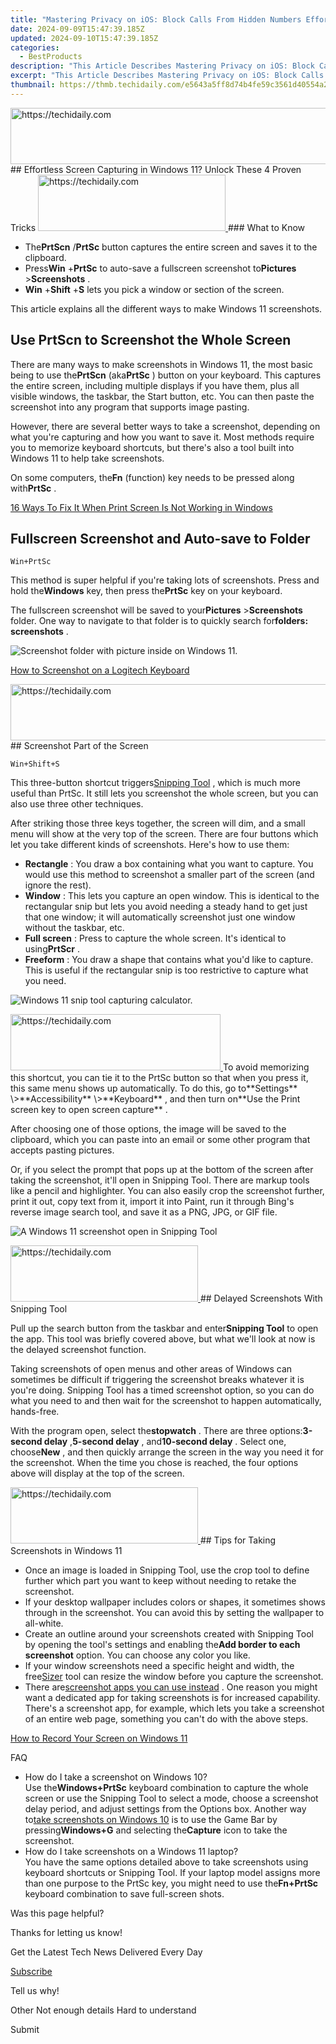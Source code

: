 ```yaml
---
title: "Mastering Privacy on iOS: Block Calls From Hidden Numbers Effortlessly"
date: 2024-09-09T15:47:39.185Z
updated: 2024-09-10T15:47:39.185Z
categories:
  - BestProducts
description: "This Article Describes Mastering Privacy on iOS: Block Calls From Hidden Numbers Effortlessly"
excerpt: "This Article Describes Mastering Privacy on iOS: Block Calls From Hidden Numbers Effortlessly"
thumbnail: https://thmb.techidaily.com/e5643a5ff8d74b4fe59c3561d40554a2f62dd894777e476ebe9274260c57e1be.jpg
---
```


<!-- affiliate ads begin -->
<a href="https://appsumo.8odi.net/c/5597632/2118322/7443" target="_top" id="2118322">
  <img src="//a.impactradius-go.com/display-ad/7443-2118322" border="0" alt="https://techidaily.com" width="728" height="90"/>
</a>
<img height="0" width="0" src="https://appsumo.8odi.net/i/5597632/2118322/7443" style="position:absolute;visibility:hidden;" border="0" />
<!-- affiliate ads end -->
## Effortless Screen Capturing in Windows 11? Unlock These 4 Proven Tricks
<!-- affiliate ads begin -->
<a href="https://united.elfm.net/c/5597632/2139557/4704" target="_top" id="2139557">
  <img src="//a.impactradius-go.com/display-ad/4704-2139557" border="0" alt="https://techidaily.com" width="300" height="90"/>
</a>
<img height="0" width="0" src="https://united.elfm.net/i/5597632/2139557/4704" style="position:absolute;visibility:hidden;" border="0" />
<!-- affiliate ads end -->
### What to Know

* The**PrtScn** /**PrtSc** button captures the entire screen and saves it to the clipboard.
* Press**Win** +**PrtSc** to auto-save a fullscreen screenshot to**Pictures** \>**Screenshots** .
* **Win** +**Shift** +**S** lets you pick a window or section of the screen.

 This article explains all the different ways to make Windows 11 screenshots.

## Use PrtScn to Screenshot the Whole Screen

 There are many ways to make screenshots in Windows 11, the most basic being to use the**PrtScn** (aka**PrtSc** ) button on your keyboard. This captures the entire screen, including multiple displays if you have them, plus all visible windows, the taskbar, the Start button, etc. You can then paste the screenshot into any program that supports image pasting.

 However, there are several better ways to take a screenshot, depending on what you're capturing and how you want to save it. Most methods require you to memorize keyboard shortcuts, but there's also a tool built into Windows 11 to help take screenshots.

 On some computers, the**Fn** (function) key needs to be pressed along with**PrtSc** .

[16 Ways To Fix It When Print Screen Is Not Working in Windows](https://www.lifewire.com/fix-print-screen-not-working-5442833)

## Fullscreen Screenshot and Auto-save to Folder

 `Win+PrtSc`

 This method is super helpful if you're taking lots of screenshots. Press and hold the**Windows** key, then press the**PrtSc** key on your keyboard.

 The fullscreen screenshot will be saved to your**Pictures** \>**Screenshots** folder. One way to navigate to that folder is to quickly search for**folders: screenshots** .

![ Screenshot folder with picture inside on Windows 11.](https://www.lifewire.com/thmb/9JnkOkVNK4-g810E3yMqwhOjIcY=/1500x0/filters:no_upscale():max_bytes(150000):strip_icc():format(webp)/windows-11-screenshots-615d31976db445bb9f725b510becd850.png)

[How to Screenshot on a Logitech Keyboard](https://www.lifewire.com/take-screenshot-with-logitech-keyboard-5186441)

<!-- affiliate ads begin -->
<a href="https://ephamedtechinc.pxf.io/c/5597632/2136617/26400" target="_top" id="2136617">
  <img src="//a.impactradius-go.com/display-ad/26400-2136617" border="0" alt="https://techidaily.com" width="728" height="90"/>
</a>
<img height="0" width="0" src="https://ephamedtechinc.pxf.io/i/5597632/2136617/26400" style="position:absolute;visibility:hidden;" border="0" />
<!-- affiliate ads end -->
## Screenshot Part of the Screen

 `Win+Shift+S`

 This three-button shortcut triggers[Snipping Tool](https://www.lifewire.com/use-snipping-tool-in-windows-11-5296032) , which is much more useful than PrtSc. It still lets you screenshot the whole screen, but you can also use three other techniques.

 After striking those three keys together, the screen will dim, and a small menu will show at the very top of the screen. There are four buttons which let you take different kinds of screenshots. Here's how to use them:

* **Rectangle** : You draw a box containing what you want to capture. You would use this method to screenshot a smaller part of the screen (and ignore the rest).
* **Window** : This lets you capture an open window. This is identical to the rectangular snip but lets you avoid needing a steady hand to get just that one window; it will automatically screenshot just one window without the taskbar, etc.
* **Full screen** : Press to capture the whole screen. It's identical to using**PrtScr** .
* **Freeform** : You draw a shape that contains what you'd like to capture. This is useful if the rectangular snip is too restrictive to capture what you need.

![Windows 11 snip tool capturing calculator. ](https://www.lifewire.com/thmb/DxIz1nlXgizX8YqQ1wgTdi_r9eE=/1500x0/filters:no_upscale():max_bytes(150000):strip_icc():format(webp)/snip-tool-windows-11-30e70f87ddfc45799a2dc78ebd4dc0b0.png)

<!-- affiliate ads begin -->
<a href="https://aligracehair.sjv.io/c/5597632/2135372/19272" target="_top" id="2135372">
  <img src="//a.impactradius-go.com/display-ad/19272-2135372" border="0" alt="https://techidaily.com" width="336" height="90"/>
</a>
<img height="0" width="0" src="https://aligracehair.sjv.io/i/5597632/2135372/19272" style="position:absolute;visibility:hidden;" border="0" />
<!-- affiliate ads end -->
 To avoid memorizing this shortcut, you can tie it to the PrtSc button so that when you press it, this same menu shows up automatically. To do this, go to**Settings** \>**Accessibility** \>**Keyboard** , and then turn on**Use the Print screen key to open screen capture** .

 After choosing one of those options, the image will be saved to the clipboard, which you can paste into an email or some other program that accepts pasting pictures.

 Or, if you select the prompt that pops up at the bottom of the screen after taking the screenshot, it'll open in Snipping Tool. There are markup tools like a pencil and highlighter. You can also easily crop the screenshot further, print it out, copy text from it, import it into Paint, run it through Bing's reverse image search tool, and save it as a PNG, JPG, or GIF file.

![A Windows 11 screenshot open in Snipping Tool](https://www.lifewire.com/thmb/n8hloKQGZfQTHNEMKqTmWZC4D_M=/1500x0/filters:no_upscale():max_bytes(150000):strip_icc():format(webp)/windows-11-snipping-tool-cfcc4b1e0c154d509e2d312ce4538e4e.png)

<!-- affiliate ads begin -->
<a href="https://aligracehair.sjv.io/c/5597632/2135414/19272" target="_top" id="2135414">
  <img src="//a.impactradius-go.com/display-ad/19272-2135414" border="0" alt="https://techidaily.com" width="300" height="90"/>
</a>
<img height="0" width="0" src="https://aligracehair.sjv.io/i/5597632/2135414/19272" style="position:absolute;visibility:hidden;" border="0" />
<!-- affiliate ads end -->
## Delayed Screenshots With Snipping Tool

 Pull up the search button from the taskbar and enter**Snipping Tool** to open the app. This tool was briefly covered above, but what we'll look at now is the delayed screenshot function.

 Taking screenshots of open menus and other areas of Windows can sometimes be difficult if triggering the screenshot breaks whatever it is you're doing. Snipping Tool has a timed screenshot option, so you can do what you need to and then wait for the screenshot to happen automatically, hands-free.

 With the program open, select the**stopwatch** . There are three options:**3-second delay** ,**5-second delay** , and**10-second delay** . Select one, choose**New** , and then quickly arrange the screen in the way you need it for the screenshot. When the time you chose is reached, the four options above will display at the top of the screen.

<!-- affiliate ads begin -->
<a href="https://aligracehair.sjv.io/c/5597632/2115916/19272" target="_top" id="2115916">
  <img src="//a.impactradius-go.com/display-ad/19272-2115916" border="0" alt="https://techidaily.com" width="300" height="90"/>
</a>
<img height="0" width="0" src="https://aligracehair.sjv.io/i/5597632/2115916/19272" style="position:absolute;visibility:hidden;" border="0" />
<!-- affiliate ads end -->
## Tips for Taking Screenshots in Windows 11

* Once an image is loaded in Snipping Tool, use the crop tool to define further which part you want to keep without needing to retake the screenshot.
* If your desktop wallpaper includes colors or shapes, it sometimes shows through in the screenshot. You can avoid this by setting the wallpaper to all-white.
* Create an outline around your screenshots created with Snipping Tool by opening the tool's settings and enabling the**Add border to each screenshot** option. You can choose any color you like.
* If your window screenshots need a specific height and width, the free[Sizer](http://www.brianapps.net/sizer4/) tool can resize the window before you capture the screenshot.
* There are[screenshot apps you can use instead](https://www.lifewire.com/best-screenshot-apps-windows-4177685) . One reason you might want a dedicated app for taking screenshots is for increased capability. There's a screenshot app, for example, which lets you take a screenshot of an entire web page, something you can't do with the above steps.

[How to Record Your Screen on Windows 11](https://www.lifewire.com/record-screen-on-windows-11-5193849)

 FAQ

* How do I take a screenshot on Windows 10?  
 Use the**Windows+PrtSc** keyboard combination to capture the whole screen or use the Snipping Tool to select a mode, choose a screenshot delay period, and adjust settings from the Options box. Another way to[take screenshots on Windows 10](https://www.lifewire.com/take-screenshots-on-windows-10-5089377) is to use the Game Bar by pressing**Windows+G** and selecting the**Capture** icon to take the screenshot.
* How do I take screenshots on a Windows 11 laptop?  
 You have the same options detailed above to take screenshots using keyboard shortcuts or Snipping Tool. If your laptop model assigns more than one purpose to the PrtSc key, you might need to use the**Fn+PrtSc** keyboard combination to save full-screen shots.

Was this page helpful?

Thanks for letting us know!

 Get the Latest Tech News Delivered Every Day

[Subscribe](https://www.lifewire.com/#)

Tell us why!

 Other  Not enough details  Hard to understand

 Submit

<ins class="adsbygoogle"
     style="display:block"
     data-ad-format="autorelaxed"
     data-ad-client="ca-pub-7571918770474297"
     data-ad-slot="1223367746"></ins>



<ins class="adsbygoogle"
     style="display:block"
     data-ad-client="ca-pub-7571918770474297"
     data-ad-slot="8358498916"
     data-ad-format="auto"
     data-full-width-responsive="true"></ins>


